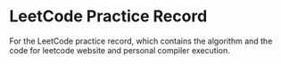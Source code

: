 # LeetCode Practice Record
For the LeetCode practice record, which contains the algorithm and the code for leetcode website and personal compiler execution.
